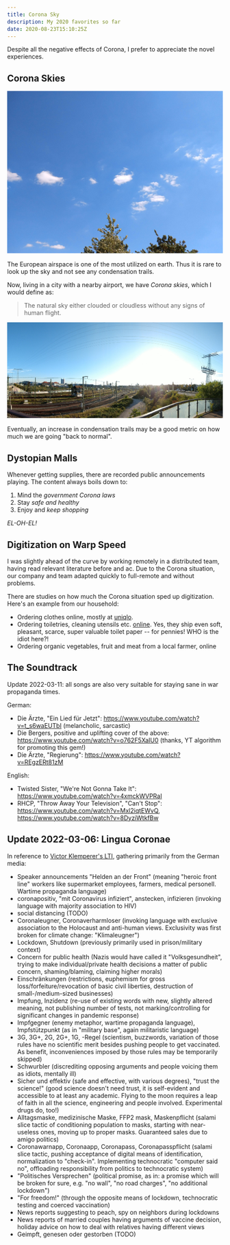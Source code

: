 ```yaml
---
title: Corona Sky
description: My 2020 favorites so far
date: 2020-08-23T15:10:25Z
---
```


Despite all the negative effects of Corona, I prefer to appreciate the novel experiences.

## Corona Skies

![Corona Sky](corona-sky.jpg)

The European airspace is one of the most utilized on earth.
Thus it is rare to look up the sky and not see any condensation trails.

Now, living in a city with a nearby airport, we have *Corona skies*, which I would define as:

> The natural sky either clouded or cloudless without any signs of human flight.

![Corona Sky panorama](corona-sky_pano.jpg)

Eventually, an increase in condensation trails may be a good metric on how much we are going "back to normal".

## Dystopian Malls

Whenever getting supplies, there are recorded public announcements playing.
The content always boils down to:

1. Mind the *government Corona laws*
2. Stay *safe and healthy*
3. Enjoy and *keep shopping*

*EL-OH-EL!*

## Digitization on Warp Speed

I was slightly ahead of the curve by working remotely in a distributed team, having read relevant literature before and ac. Due to the Corona situation, our company and team adapted quickly to full-remote and without problems.

There are studies on how much the Corona situation sped up digitization. Here's an example from our household:

* Ordering clothes online, mostly at [uniqlo](https://www.uniqlo.com/de/de/home).
* Ordering toiletries, cleaning utensils etc. [online](https://www.dm.de/). Yes, they ship even soft, pleasant, scarce, super valuable toilet paper -- for pennies! WHO is the idiot here?!
* Ordering organic vegetables, fruit and meat from a local farmer, online

## The Soundtrack

Update 2022-03-11: all songs are also very suitable for staying sane in war propaganda times.

German:

* Die Ärzte, "Ein Lied für Jetzt": https://www.youtube.com/watch?v=t_s6waEUTbI (melancholic, sarcastic)
* Die Bergers, positive and uplifting cover of the above: https://www.youtube.com/watch?v=o762F5XaIU0 (thanks, YT algorithm for promoting this gem!)
* Die Ärzte, "Regierung": https://www.youtube.com/watch?v=REgzERt81zM

English:

* Twisted Sister, "We're Not Gonna Take It": https://www.youtube.com/watch?v=4xmckWVPRaI
* RHCP, "Throw Away Your Television", "Can't Stop": https://www.youtube.com/watch?v=Mxl2iqtEWvQ, https://www.youtube.com/watch?v=8DyziWtkfBw

## Update 2022-03-06: Lingua Coronae

In reference to [Victor Klemperer's LTI](https://en.wikipedia.org/wiki/LTI_%E2%80%93_Lingua_Tertii_Imperii), gathering primarily from the German media:

* Speaker announcements "Helden an der Front" (meaning "heroic front line" workers like supermarket employees, farmers, medical personell. Wartime propaganda language)
* coronapositiv, "mit Coronavirus infiziert", anstecken, infizieren (invoking language with majority association to HIV)
* social distancing (TODO)
* Coronaleugner, Coronaverharmloser (invoking language with exclusive association to the Holocaust and anti-human views. Exclusivity was first broken for climate change: "Klimaleugner")
* Lockdown, Shutdown (previously primarily used in prison/military context)
* Concern for public health (Nazis would have called it "Volksgesundheit", trying to make individual/private health decisions a matter of public concern, shaming/blaming, claiming higher morals)
* Einschränkungen (restrictions, euphemism for gross loss/forfeiture/revocation of basic civil liberties, destruction of small-/medium-sized businesses)
* Impfung, Inzidenz (re-use of existing words with new, slightly altered meaning, not publishing number of tests, not marking/controlling for significant changes in pandemic response)
* Impfgegner (enemy metaphor, wartime propaganda language), Impfstützpunkt (as in "military base", again militaristic language)
* 3G, 3G+, 2G, 2G+, 1G, -Regel (scientism, buzzwords, variation of those rules have no scientific merit besides pushing people to get vaccinated. As benefit, inconveniences imposed by those rules may be temporarily skipped)
* Schwurbler (discrediting opposing arguments and people voicing them as idiots, mentally ill)
* Sicher und effektiv (safe and effective, with various degrees), "trust the science!" (good science doesn't need trust, it is self-evident and accessible to at least any academic. Flying to the moon requires a leap of faith in all the science, engineering and people involved. Experimental drugs do, too!)
* Alltagsmaske, medizinische Maske, FFP2 mask, Maskenpflicht (salami slice tactic of conditioning population to masks, starting with near-useless ones, moving up to proper masks. Guaranteed sales due to amigo politics)
* Coronawarnapp, Coronaapp, Coronapass, Coronapasspflicht (salami slice tactic, pushing acceptance of digital means of identification, normalization to "check-in". Implementing technocratic "computer said no", offloading responsibility from politics to technocratic system)
* "Politisches Versprechen" (political promise, as in: a promise which will be broken for sure, e.g. "no wall", "no road charges", "no additional lockdown")
* "For freedom!" (through the opposite means of lockdown, technocratic testing and coerced vaccination)
* News reports suggesting to peach, spy on neighbors during lockdowns
* News reports of married couples having arguments of vaccine decision, holiday advice on how to deal with relatives having different views
* Geimpft, genesen oder gestorben (TODO)
